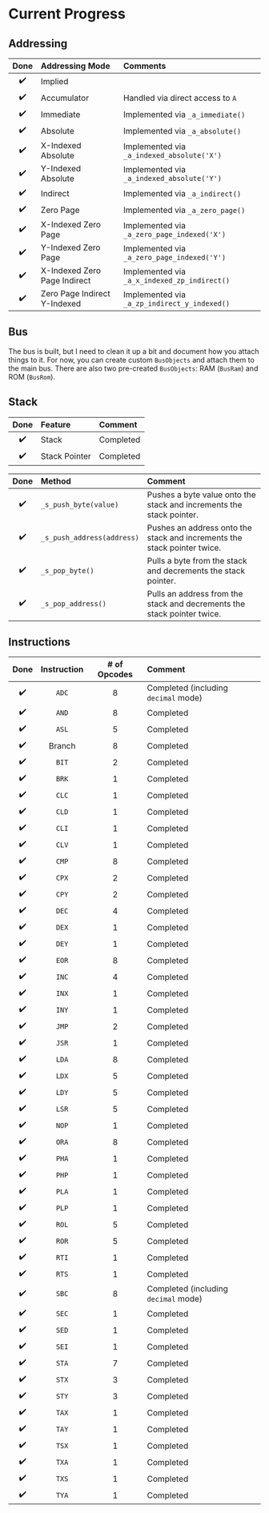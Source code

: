 # Current Progress

## Addressing

| Done | Addressing Mode | Comments |
|:-:|:--|:--|
| :heavy_check_mark: | Implied |  |
| :heavy_check_mark: | Accumulator | Handled via direct access to `A` |
| :heavy_check_mark: | Immediate | Implemented via `_a_immediate()` |
| :heavy_check_mark: | Absolute | Implemented via `_a_absolute()` |
| :heavy_check_mark: | X-Indexed Absolute | Implemented via `_a_indexed_absolute('X')` |
| :heavy_check_mark: | Y-Indexed Absolute | Implemented via `_a_indexed_absolute('Y')` |
| :heavy_check_mark: | Indirect | Implemented via `_a_indirect()` |
| :heavy_check_mark: | Zero Page | Implemented via `_a_zero_page()` |
| :heavy_check_mark: | X-Indexed Zero Page | Implemented via `_a_zero_page_indexed('X')` |
| :heavy_check_mark: | Y-Indexed Zero Page | Implemented via `_a_zero_page_indexed('Y')` |
| :heavy_check_mark: | X-Indexed Zero Page Indirect | Implemented via `_a_x_indexed_zp_indirect()` |
| :heavy_check_mark: | Zero Page Indirect Y-Indexed | Implemented via `_a_zp_indirect_y_indexed()` |

## Bus

The bus is built, but I need to clean it up a bit and document how you attach things to it.  For now, you can create custom `BusObjects` and attach them to the main bus.  There are also two pre-created `BusObjects`: RAM (`BusRam`) and ROM (`BusRom`).

## Stack

| Done | Feature | Comment |
|:-:|:--|:--|
| :heavy_check_mark: | Stack | Completed |
| :heavy_check_mark: | Stack Pointer | Completed |

| Done | Method | Comment |
|:-:|:--|:--|
| :heavy_check_mark: | `_s_push_byte(value)` | Pushes a byte value onto the stack and increments the stack pointer. |
| :heavy_check_mark: | `_s_push_address(address)` | Pushes an address onto the stack and increments the stack pointer twice. |
| :heavy_check_mark: | `_s_pop_byte()` | Pulls a byte from the stack and decrements the stack pointer. |
| :heavy_check_mark: | `_s_pop_address()` | Pulls an address from the stack and decrements the stack pointer twice. |

## Instructions

| Done | Instruction | # of Opcodes | Comment |
|:-:|:-:|:-:|:--|
| :heavy_check_mark: | `ADC` | 8 | Completed (including `decimal` mode) |
| :heavy_check_mark: | `AND` | 8 | Completed |
| :heavy_check_mark: | `ASL` | 5 | Completed |
| :heavy_check_mark: | Branch | 8 | Completed |
| :heavy_check_mark: | `BIT` | 2 | Completed |
| :heavy_check_mark: | `BRK` | 1 | Completed |
| :heavy_check_mark: | `CLC` | 1 | Completed |
| :heavy_check_mark: | `CLD` | 1 | Completed |
| :heavy_check_mark: | `CLI` | 1 | Completed |
| :heavy_check_mark: | `CLV` | 1 | Completed |
| :heavy_check_mark: | `CMP` | 8 | Completed |
| :heavy_check_mark: | `CPX` | 2 | Completed |
| :heavy_check_mark: | `CPY` | 2 | Completed |
| :heavy_check_mark: | `DEC` | 4 | Completed |
| :heavy_check_mark: | `DEX` | 1 | Completed |
| :heavy_check_mark: | `DEY` | 1 | Completed |
| :heavy_check_mark: | `EOR` | 8 | Completed |
| :heavy_check_mark: | `INC` | 4 | Completed |
| :heavy_check_mark: | `INX` | 1 | Completed |
| :heavy_check_mark: | `INY` | 1 | Completed |
| :heavy_check_mark: | `JMP` | 2 | Completed |
| :heavy_check_mark: | `JSR` | 1 | Completed |
| :heavy_check_mark: | `LDA` | 8 | Completed |
| :heavy_check_mark: | `LDX` | 5 | Completed |
| :heavy_check_mark: | `LDY` | 5 | Completed |
| :heavy_check_mark: | `LSR` | 5 | Completed |
| :heavy_check_mark: | `NOP` | 1 | Completed |
| :heavy_check_mark: | `ORA` | 8 | Completed |
| :heavy_check_mark: | `PHA` | 1 | Completed |
| :heavy_check_mark: | `PHP` | 1 | Completed |
| :heavy_check_mark: | `PLA` | 1 | Completed |
| :heavy_check_mark: | `PLP` | 1 | Completed |
| :heavy_check_mark: | `ROL` | 5 | Completed |
| :heavy_check_mark: | `ROR` | 5 | Completed |
| :heavy_check_mark: | `RTI` | 1 | Completed |
| :heavy_check_mark: | `RTS` | 1 | Completed |
| :heavy_check_mark: | `SBC` | 8 | Completed (including `decimal` mode) |
| :heavy_check_mark: | `SEC` | 1 | Completed |
| :heavy_check_mark: | `SED` | 1 | Completed |
| :heavy_check_mark: | `SEI` | 1 | Completed |
| :heavy_check_mark: | `STA` | 7 | Completed |
| :heavy_check_mark: | `STX` | 3 | Completed |
| :heavy_check_mark: | `STY` | 3 | Completed |
| :heavy_check_mark: | `TAX` | 1 | Completed |
| :heavy_check_mark: | `TAY` | 1 | Completed |
| :heavy_check_mark: | `TSX` | 1 | Completed |
| :heavy_check_mark: | `TXA` | 1 | Completed |
| :heavy_check_mark: | `TXS` | 1 | Completed |
| :heavy_check_mark: | `TYA` | 1 | Completed |